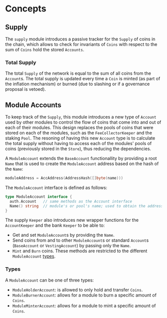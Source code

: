 # Concepts

## Supply

The `supply` module introduces a passive tracker for the `Supply` of coins in the chain, which allows to check for invariants of `Coins` with respect to the sum of `Coins` hold the stored `Accounts`.

### Total Supply

The total `Supply` of the network is equal to the sum of all coins from the `Account`s. The total supply is updated every time a `Coin` is minted (as part of the inflation mechanism) or burned (due to slashing or if a governance proposal is vetoed).

## Module Accounts

To keep track of the `Supply`, this module introduces a new type of `Account` used by other modules to control the flow of coins that come into and out of each of their modules. This design replaces the pools of coins that were stored on each of the modules, such as the `FeeCollectorKeeper` and the  staking `Pool`. The resoning of having this new `Account` type is to calculate the total supply without having to access each of the modules' pools of coins (previously stored in the `Store`), thus reducing the dependencies.

A `ModuleAccount` extends the `BaseAccount` functionallity by providing a root `Name` that is used to create the `ModuleAccount` address based on the hash of the `Name`:

```go
moduleAddress = AccAddress(AddressHash([]byte(name)))
```

The `ModuleAccount` interface is defined as follows:

```go
type ModuleAccount interface {
  auth.Account   // same methods as the Account interface
  Name() string  // module's or pool's name; used to obtain the address  
}
```

The supply `Keeper` also introduces new wrapper functions for the `AccountKeeper` and the bank `Keeper` to be able to:

- Get and set `ModuleAccount`s by providing the `Name`.
- Send coins from and to other `ModuleAccount`s or standard `Account`s (`BaseAccount` or `VestingAccount`) by passing only the `Name`.
- `Mint` and `Burn` coins. These methods are restricted to the different `ModuleAccount` [types](./01_concepts#types).

### Types

A `ModuleAccount` can be one of three types:

- `ModuleHolderAccount`: is allowed to only hold and transfer `Coins`.
- `ModuleBurnerAccount`: allows for a module to burn a specific amount of `Coins`.
- `ModuleMinterAccount`: allows for a module to mint a specific amount of `Coins`.
